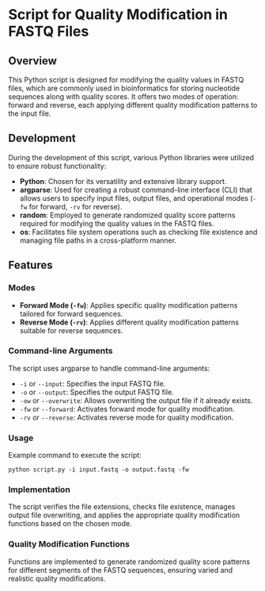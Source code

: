 # Script for Quality Modification in FASTQ Files

## Overview

This Python script is designed for modifying the quality values in FASTQ files, which are commonly used in bioinformatics for storing nucleotide sequences along with quality scores. It offers two modes of operation: forward and reverse, each applying different quality modification patterns to the input file.

## Development

During the development of this script, various Python libraries were utilized to ensure robust functionality:

- **Python**: Chosen for its versatility and extensive library support.
- **argparse**: Used for creating a robust command-line interface (CLI) that allows users to specify input files, output files, and operational modes (`-fw` for forward, `-rv` for reverse).
- **random**: Employed to generate randomized quality score patterns required for modifying the quality values in the FASTQ files.
- **os**: Facilitates file system operations such as checking file existence and managing file paths in a cross-platform manner.

## Features

### Modes

- **Forward Mode (`-fw`)**: Applies specific quality modification patterns tailored for forward sequences.
- **Reverse Mode (`-rv`)**: Applies different quality modification patterns suitable for reverse sequences.

### Command-line Arguments

The script uses argparse to handle command-line arguments:

- `-i` or `--input`: Specifies the input FASTQ file.
- `-o` or `--output`: Specifies the output FASTQ file.
- `-ow` or `--overwrite`: Allows overwriting the output file if it already exists.
- `-fw` or `--forward`: Activates forward mode for quality modification.
- `-rv` or `--reverse`: Activates reverse mode for quality modification.

### Usage

Example command to execute the script:

```
python script.py -i input.fastq -o output.fastq -fw  
```

### Implementation

The script verifies the file extensions, checks file existence, manages output file overwriting, and applies the appropriate quality modification functions based on the chosen mode.

### Quality Modification Functions

Functions are implemented to generate randomized quality score patterns for different segments of the FASTQ sequences, ensuring varied and realistic quality modifications.